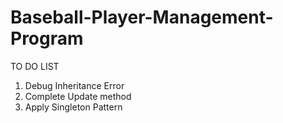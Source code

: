 # Baseball-Player-Management-Program

TO DO LIST

1. Debug Inheritance Error
2. Complete Update method
3. Apply Singleton Pattern
